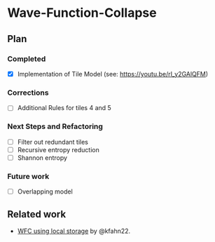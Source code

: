 # Wave-Function-Collapse

## Plan

### Completed
- [x] Implementation of Tile Model (see: https://youtu.be/rI_y2GAlQFM)

### Corrections
- [ ] Additional Rules for tiles 4 and 5

### Next Steps and Refactoring
- [ ] Filter out redundant tiles
- [ ] Recursive entropy reduction
- [ ] Shannon entropy

### Future work
- [ ] Overlapping model

## Related work

* [WFC using local storage](https://editor.p5js.org/kfahn/full/iNUF-Lgdf) by @kfahn22.
